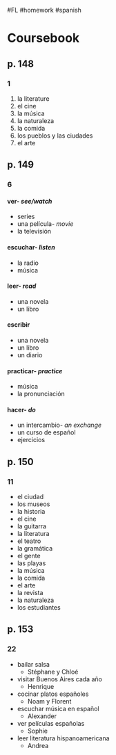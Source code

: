 #FL #homework #spanish 

# Coursebook
## p. 148
### 1
1. la literature
2. el cine
3. la música
4. la naturaleza
5. la comida
6. los pueblos y las ciudades
7. el arte

## p. 149
### 6
#### ver- *see/watch*
- series
- una película- *movie*
- la televisión

#### escuchar- *listen*
- la radio
- música

#### leer- *read*
- una novela
- un libro

#### escribir
- una novela
- un libro
- un diario

#### practicar- *practice*
- música
- la pronunciación

#### hacer- *do*
- un intercambio- *an exchange*
- un curso de español
- ejercicios

## p. 150
### 11
- el ciudad
- los museos
- la historia
- el cine
- la guitarra
- la literatura
- el teatro
- la gramática
- el gente
- las playas
- la música
- la comida
- el arte
- la revista
- la naturaleza
- los estudiantes

## p. 153
### 22
- bailar salsa
	- Stéphane y Chloé
- visitar Buenos Aires cada año
	- Henrique
- cocinar platos españoles
	- Noam y Florent
- escuchar música en español
	- Alexander
- ver películas españolas
	- Sophie
- leer literatura hispanoamericana
	- Andrea